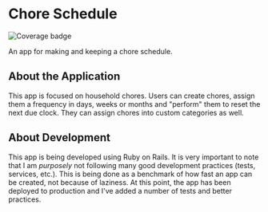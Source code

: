 # Chore Schedule

![Coverage badge](https://img.shields.io/badge/coverage-92%25-brightgreen.svg)
<br />

An app for making and keeping a chore schedule.

## About the Application

This app is focused on household chores. Users can create chores, assign them a frequency in days, weeks or months and "perform" them to reset the next due clock. They can assign chores into custom categories as well.

## About Development

This app is being developed using Ruby on Rails. It is very important to note that I am _purposely_ not following many good development practices (tests, services, etc.). This is being done as a benchmark of how fast an app can be created, not because of laziness. At this point, the app has been deployed to production and I've added a number of tests and better practices.
